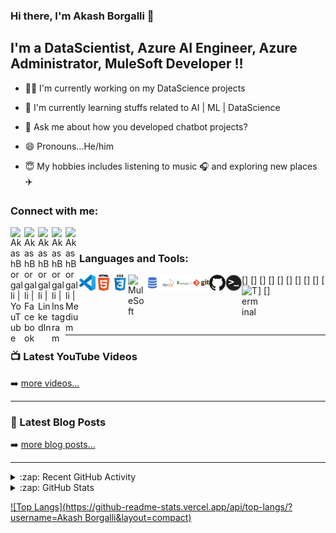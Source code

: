 ### Hi there, I'm Akash Borgalli 👋 



## I'm a DataScientist,	 Azure AI Engineer, Azure Administrator, MuleSoft Developer !!

- 👩‍💻 I'm currently working on my DataScience projects

- 🧠 I'm currently learning stuffs related to AI | ML | DataScience

- 💬 Ask me about how you developed chatbot projects?

- 😄 Pronouns...He/him

- 😇 My hobbies includes listening to music 🎧 and exploring new places ✈️

### Connect with me:

[<img align="left" alt="AkashBorgalli | YouTube" width="22px" src="https://cdn.jsdelivr.net/npm/simple-icons@v4/icons/youtube.svg" />][youtube]
[<img align="left" alt="AkashBorgalli | Facebook" width="22px" src="https://cdn.jsdelivr.net/npm/simple-icons@v4/icons/facebook.svg" />][facebook]
[<img align="left" alt="AkashBorgalli | LinkedIn" width="22px" src="https://cdn.jsdelivr.net/npm/simple-icons@v4/icons/linkedin.svg" />][linkedin]
[<img align="left" alt="AkashBorgalli | Instagram" width="22px" src="https://cdn.jsdelivr.net/npm/simple-icons@v4/icons/instagram.svg" />][instagram]
[<img align="left" alt="AkashBorgalli | Medium" width="22px" src="https://cdn.jsdelivr.net/npm/simple-icons@v4/icons/medium.svg" />][medium]

<br />

### Languages and Tools:

[<img align="left" alt="Visual Studio Code" width="26px" src="https://raw.githubusercontent.com/github/explore/80688e429a7d4ef2fca1e82350fe8e3517d3494d/topics/visual-studio-code/visual-studio-code.png" />]
[<img align="left" alt="HTML5" width="26px" src="https://raw.githubusercontent.com/github/explore/80688e429a7d4ef2fca1e82350fe8e3517d3494d/topics/html/html.png" />]
[<img align="left" alt="CSS3" width="26px" src="https://raw.githubusercontent.com/github/explore/80688e429a7d4ef2fca1e82350fe8e3517d3494d/topics/css/css.png" />]
[<img align="left" alt="MuleSoft" width="26px" src="https://previews.123rf.com/images/creativepriyanka/creativepriyanka1912/creativepriyanka191200891/136627312-icon-for-mulesoft-logo.jpg" />]
[<img align="left" alt="SQL" width="26px" src="https://raw.githubusercontent.com/github/explore/80688e429a7d4ef2fca1e82350fe8e3517d3494d/topics/sql/sql.png" />]
[<img align="left" alt="MySQL" width="26px" src="https://raw.githubusercontent.com/github/explore/80688e429a7d4ef2fca1e82350fe8e3517d3494d/topics/mysql/mysql.png" />]
[<img align="left" alt="MongoDB" width="26px" src="https://raw.githubusercontent.com/github/explore/80688e429a7d4ef2fca1e82350fe8e3517d3494d/topics/mongodb/mongodb.png" />]
[<img align="left" alt="Git" width="26px" src="https://raw.githubusercontent.com/github/explore/80688e429a7d4ef2fca1e82350fe8e3517d3494d/topics/git/git.png" />]
[<img align="left" alt="GitHub" width="26px" src="https://raw.githubusercontent.com/github/explore/78df643247d429f6cc873026c0622819ad797942/topics/github/github.png" />]
[<img align="left" alt="Terminal" width="26px" src="https://raw.githubusercontent.com/github/explore/80688e429a7d4ef2fca1e82350fe8e3517d3494d/topics/terminal/terminal.png" />]
[<img align="left" alt="Terminal" width="26px" src="https://spng.subpng.com/20180412/dqw/kisspng-pycharm-integrated-development-environment-python-idea-5acfabf6d9ea03.3275523415235594148926.jpg" />]


<br />
<br />

---

### 📺 Latest YouTube Videos

<!-- YOUTUBE:START -->
<!-- YOUTUBE:END -->

➡️ [more videos...](https://youtube.com/codestackr)

---

### 📕 Latest Blog Posts

<!-- BLOG-POST-LIST:START -->
<!-- BLOG-POST-LIST:END -->

➡️ [more blog posts...](https://akash-borgalli.medium.com/)

---

<details>
  <summary>:zap: Recent GitHub Activity</summary>
  
<!--START_SECTION:activity-->
<!--END_SECTION:activity-->

</details>

<details>
  <summary>:zap: GitHub Stats</summary>

  <img align="left" alt="AkashBorgalli's GitHub Stats" src="https://github-readme-stats.codestackr.vercel.app/api?username=Akash Borgalli&show_icons=true&hide_border=true" />

</details>

[![Top Langs](https://github-readme-stats.vercel.app/api/top-langs/?username=Akash Borgalli&layout=compact)](https://github.com/anuraghazra/github-readme-stats)


[youtube]: https://www.youtube.com/channel/UCbDyhfTlNy3DDWjPVdhUOlw
[instagram]: https://www.instagram.com/akash_borgalli/
[linkedin]: https://www.linkedin.com/in/akashborgalli/
[facebook]: https://www.facebook.com/AKASH.S.BORGALLI
[medium]: https://akash-borgalli.medium.com/
